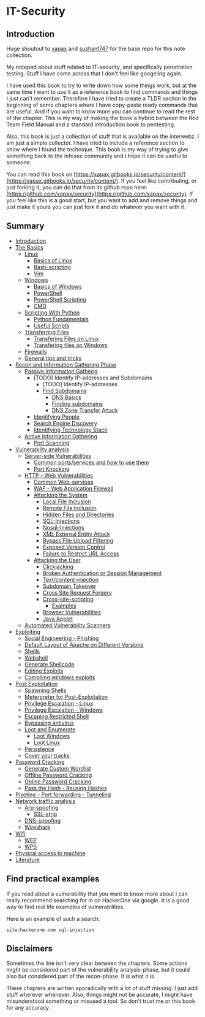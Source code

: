 # IT-Security

## Introduction

Huge shoutout to [xapax](https://github.com/xapax) and [sushant747](https://github.com/sushant747) for the base repo for this note collection.

My notepad about stuff related to IT-security, and specifically penetration testing. Stuff I have come across that I don't feel like googeling again.

I have used this book to try to write down how some things work, but at the same time I want to use it as a reference book to find commands and things I just can't remember. Therefore I have tried to create a TLDR section in the beginning of some chapters where I have copy-paste ready commands that are useful. And if you want to know more you can continue to read the rest of the chapter. This is my way of making the book a hybrid between the Red Team Field Manual and a standard introduction book to pentesting.

Also, this book is just a collection of stuff that is available on the interwebz. I am just a simple collector. I have tried to include a reference section to show where I found the technique. This book is my way of trying to give something back to the infosec community and I hope it can be useful to someone.

You can read this book on [https://xapax.gitbooks.io/security/content/](https://xapax.gitbooks.io/security/content/). If you feel like contributing, or just forking it, you can do that from its github repo here: [https://github.com/xapax/security](https://github.com/xapax/security). If you feel like this is a good start, but you want to add and remove things and just make it yours you can just fork it and do whatever you want with it.

## Summary

* [Introduction](README.md)
* [The Basics](the_basics.md)
  * [Linux](linux.md)
    * [Basics of Linux](basics_of_linux.md)
    * [Bash-scripting](bash-scripting.md)
    * [Vim](vim.md)
  * [Windows](windows.md)
    * [Basics of Windows](basics_of_windows.md)
    * [PowerShell](powershell.md)
    * [PowerShell Scripting](powershell_scripting2.md)
    * [CMD](cmd.md)
  * [Scripting With Python](scripting_with_python.md)
    * [Python Fundamentals](python_fundamentals.md)
    * [Useful Scripts](connections.md)
  * [Transferring Files](transfering_files2.md)
    * [Transfering Files on Linux](transfering_files.md)
    * [Transfering files on Windows](transfering_files_to_windows.md)
  * [Firewalls](firewalls.md)
  * [General tips and tricks](general_tips.md)
* [Recon and Information Gathering Phase](scanning.md)
  * [Passive Information Gatherig](passive_information_gatherig.md)
    * [TODO] Identify IP-addresses and Subdomains
      * [TODO] Identify IP-addresses
      * [Find Subdomains](find_subdomains.md)
        * [DNS Basics](dns_basics.md)
        * [Finding subdomains](finding_subdomains.md)
        * [DNS Zone Transfer Attack](dns_zone_transfer_attack.md)
    * [Identifying People](email_harvesting.md)
    * [Search Engine Discovery](google_hacking.md)
    * [Identifying Technology Stack](identifying-technology-stack.md)
  * [Active Information Gathering](active_information_gathering.md)
    * [Port Scanning](port_scanning.md)
* [Vulnerability analysis](vulnerability_analysi1s.md)
  * [Server-side Vulnerabilities](server-side-vulnerabilities.md)
    * [Common ports\/services and how to use them](list_of_common_ports.md)
    * [Port Knocking](port_knocking.md)
  * [HTTP - Web Vulnerabilities](web-services.md)
    * [Common Web-services](common_web-services.md)
    * [WAF - Web Application Firewall](waf_-_web_application_firewall.md)
    * [Attacking the System](lead_to_compromise.md)
      * [Local File Inclusion](local_file_inclusion.md)
      * [Remote File Inclusion](remote_file_inclusion.md)
      * [Hidden Files and Directories](web-scanning.md)
      * [SQL-Injections](sql-injections.md)
      * [Nosql-Injections](nosql-injections.md)
      * [XML External Entity Attack](xml_external_entity_attack.md)
      * [Bypass File Upload Filtering](bypass_image_upload.md)
      * [Exposed Version Control](exposed_version_control.md)
      * [Failure to Restrict URL Access](failure-to-restrict-url-access.md)
    * [Attacking the User](attacking_the_user.md)
      * [Clickjacking](clickjacking.md)
      * [Broken Authentication or Session Management](broken_authentication_or_session_management.md)
      * [Text\/content-injection](text-injection.md)
      * [Subdomain Takeover](subdomain_takeover.md)
      * [Cross Site Request Forgery](cross_site_request_forgery.md)
      * [Cross-site-scripting](cross-site-scripting.md)
        * [Examples](examplesXSS.md)
      * [Browser Vulnerabilities](browser_vulnerabilities.md)
      * [Java Applet](java_applet.md)
  * [Automated Vulnerability Scanners](automated_vulnerability_scanners.md)
* [Exploiting](exploiting.md)
  * [Social Engineering - Phishing](social_engineering_-_phishing.md)
  * [Default Layout of Apache on Different Versions](default_layout_apache_on_different_versiont.md)
  * [Shells](reverse-shell.md)
  * [Webshell](webshell.md)
  * [Generate Shellcode](create_shellcode.md)
  * [Editing Exploits](editing-exploits.md)
  * [Compiling windows exploits](compiling-windows-exploits.md)
* [Post Exploitation](post_exploitation.md)
  * [Spawning Shells](spawning_shells.md)
  * [Meterpreter for Post-Exploitation](getting_meterpreter_shell.md)
  * [Privilege Escalation - Linux](privilege_escalation_-_linux.md)
  * [Privilege Escalation - Windows](privilege_escalation_windows.md)
  * [Escaping Restricted Shell](escaping_restricted_shell.md)
  * [Bypassing antivirus](bypassing_antivirus.md)
  * [Loot and Enumerate](loot.md)
    * [Loot Windows](loot_windows_-_for_credentials_and_other_stuff.md)
    * [Loot Linux](tcp-dumps_on_pwnd_machines.md)
  * [Persistence](persistence.md)
  * [Cover your tracks](clean_up.md)
* [Password Cracking](password-cracking.md)
  * [Generate Custom Wordlist](generate_custom_wordlist.md)
  * [Offline Password Cracking](identify_hash_and_crack_it.md)
  * [Online Password Cracking](online_password_cracking.md)
  * [Pass the Hash - Reusing Hashes](pass_the_hash_-_reusing_hashes.md)
* [Pivoting - Port forwarding - Tunneling](port_forwarding_and_tunneling.md)
* [Network traffic analysis](network_traffic.md)
  * [Arp-spoofing](arp-spoofing.md)
    * [SSL-strip](ssl-strip.md)
  * [DNS-spoofing](dns-spoofing.md)
  * [Wireshark](wireshark.md)
* [Wifi](wifi.md)
  * [WEP](wep.md)
  * [WPS](wps.md)
* [Physical access to machine](physical_access_to_machine.md)
* [Literature](littearature.md)

## Find practical examples

If you read about a vulnerability that you want to know more about I can really recommend searching for in on HackerOne via google. It is a good way to find real life examples of vulnerabilities.

Here is an example of such a search:

```
site:hackerone.com sql-injection
```

## Disclaimers

Sometimes the line isn't very clear between the chapters. Some actions might be considered part of the vulnerability analysis-phase, but it could also but considered part of the recon-phase. It is what it is.

These chapters are written sporadically with a lot of stuff missing. I just add stuff wherever whenever. Also, things might not be accurate, I might have misunderstood something or misused a tool. So don't trust me or this book for any accuracy.

